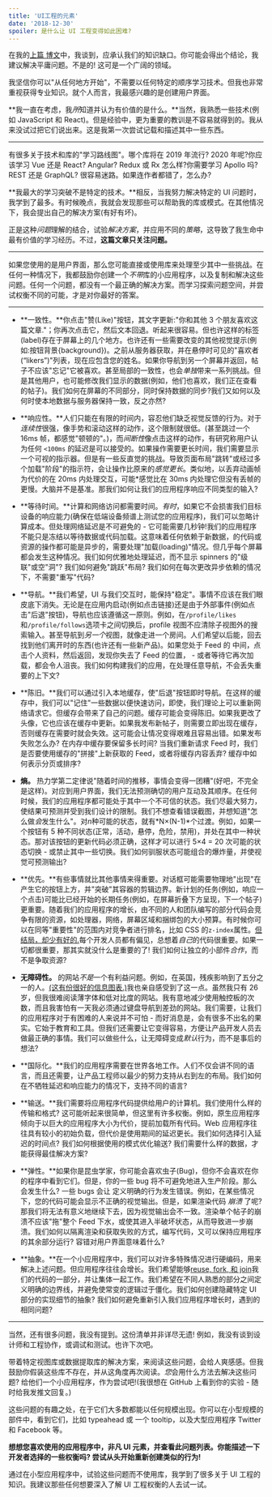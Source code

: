 ```yaml
---
title: 'UI工程的元素'
date: '2018-12-30'
spoiler: 是什么让 UI 工程变得如此困难?
---
```


在我的[上篇 博文](/things-i-dont-know-as-of-2018/)中，我谈到，应承认我们的知识缺口。你可能会得出个结论，我建议解决平庸问题。不是的! 这可是一个广阔的领域。

我坚信你可以"从任何地方开始"，不需要以任何特定的顺序学习技术。但我也非常重视获得专业知识。就个人而言，我最感兴趣的是创建用户界面。

**我一直在考虑，我*所*知道并认为有价值的是什么。**当然，我熟悉一些技术(例如 JavaScript 和 React)。但是经验中，更为重要的教训是不容易就得到的。我从来没试过把它们说出来。这是我第一次尝试记载和描述其中一些东西。

---

有很多关于技术和库的"学习路线图"。哪个库将在 2019 年流行? 2020 年呢?你应该学习 Vue 还是 React? Angular? Redux 或 Rx 怎么样?你需要学习 Apollo 吗?REST 还是 GraphQL? 很容易迷路。如果连作者都错了，怎么办?

**我最大的学习突破不是特定的技术。**相反，当我努力解决特定的 UI 问题时，我学到了最多。有时候晚点，我就会发现那些可以帮助我的库或模式。在其他情况下，我会提出自己的解决方案(有好有坏)。

正是这种*问题*理解的结合，试验*解决方案*，并应用不同的*策略*，这导致了我生命中最有价值的学习经历。不过，**这篇文章只关注问题。**

---

如果您使用的是用户界面，那么您可能直接或使用库来处理至少其中一些挑战。在任何一种情况下，我都鼓励你创建一个*不带*库的小应用程序，以及复制和解决这些问题。任何一个问题，都没有一个最正确的解决方案。而学习探索问题空间，并尝试权衡不同的可能，才是对你最好的答案。

---

- **一致性。**你点击"赞(Like)"按钮，其文字更新:"你和其他 3 个朋友喜欢这篇文章."；你再次点击它，然后文本回退。听起来很容易。但也许这样的标签(label)存在于屏幕上的几个地方。也许还有一些需要改变的其他视觉提示(例如:按钮背景{background})。之前从服务器获取，并在悬停时可见的"喜欢者(“likers”)"列表，现在应包含您的姓名。如果你导航到另一个屏幕并返回，帖子不应该"忘记"它被喜欢。甚至局部的一致性，也会*单独*带来一系列挑战。但是其他用户，也可能修改我们显示的数据(例如，他们也喜欢，我们正在查看的帖子)。我们如何在屏幕的不同部分，同时保持数据的同步?我们又如何以及何时使本地数据与服务器保持一致，反之亦然?

- **响应性。**人们只能在有限的时间内，容忍他们缺乏视觉反馈的行为。对于*连续性*很强，像手势和滚动这样的动作，这个限制就很低。(甚至跳过一个 16ms 帧，都感觉"顿顿的"。)，而*间断性*像点击这样的动作，有研究称用户认为任何 `<100ms` 的延迟是可以接受的。如果操作需要更长时间，我们需要显示一个可视的指示器。但是有一些反直觉的挑战。导致页面布局"跳转"或经过多个加载"阶段"的指示符，会让操作比原来的*感觉更长*。类似地，以丢弃动画帧为代价的在 20ms 内处理交互，可能\*感觉比在 30ms 内处理它但没有丢帧的更慢。大脑并不是基准。那我们如何让我们的应用程序响应不同类型的输入?

* **等待时间。**计算和网络访问都需要时间。_有时_，如果它不会损害我们目标设备的响应能力(确保在低端设备频谱上测试您的应用程序)，我们可以忽略计算成本。但处理网络延迟是不可避免的 - 它可能需要几秒钟!我们的应用程序不能只是冻结以等待数据或代码加载。这意味着任何依赖于新数据，的代码或资源的操作都可能是异步的，需要处理"加载(loading)"情况。但几乎每个屏幕都会发生这种情况。我们如何优雅地处理延迟，而不显示 spinners 的"级联"或空"洞"? 我们如何避免"跳跃"布局? 我们如何在每次更改异步依赖的情况下，不需要"重写"代码?

* **导航。**我们希望，UI 与我们交互时，能保持"稳定"。事情不应该在我们眼皮底下消失。无论是在应用内启动(例如点击链接)还是由于外部事件(例如点击"后退"按钮)，导航也应该遵循这一原则。例如，在`/profile/likes`和`/profile/follows`选项卡之间切换后，profile 视图不应清除子视图外的搜索输入。甚至导航到*另一个*视图，就像走进一个房间。人们希望以后能，回去找到他们离开时的东西(也许还有一些新产品)。如果您处于 Feed 的 中间，点击个人资料，然后返回，发现你失去了 Feed 的位置， - 或者等待它再次加载，都会令人沮丧。我们如何构建我们的应用，在处理任意导航，不会丢失重要的上下文?

* **陈旧。**我们可以通过引入本地缓存，使"后退"按钮即时导航。在这样的缓存中，我们可以"记住"一些数据以便快速访问，即使，我们理论上可以重新网络请求它。但缓存会带来了自己的问题。缓存可能会变得陈旧。如果我更改了头像，它也应该在缓存中更新。如果我发布新帖子，则需要立即出现在缓存，否则缓存在需要时就会失效。这可能会让情况变得艰难且容易出错。如果发布失败怎么办? 在内存中缓存要保留多长时间? 当我们重新请求 Feed 时，我们是否要使用缓存的"拼接"上新获取的 Feed，或者将缓存内容丢弃? 缓存中如何表示分页或排序?

* **熵。** 热力学第二定律说"随着时间的推移，事情会变得一团糟"(好吧，不完全是这样)。对应到用户界面，我们无法预测确切的用户互动及其顺序。在任何时候，我们的应用程序都可能处于其中一个不可信的状态。我们尽最大努力，使结果可预测并受到我们设计的限制。我们不想查看错误截图，并想知道"怎么做*会*发生什么"。对*n*种可能的状态，就有*N×(N-1)*个过渡。例如，如果一个按钮有 5 种不同状态(正常，活动，悬停，危险，禁用)，并处在其中一种状态。那对该按钮的更新代码必须正确，这样才可以进行 5×4 = 20 次可能的状态切换 - 或禁止其中一些切换。我们如何驯服状态可能组合的爆炸量，并使视觉可预测输出?

* **优先。**有些事情就比其他事情来得重要。对话框可能需要物理地"出现"在产生它的按钮上方，并"突破"其容器的剪辑边界。新计划的任务(例如，响应一个点击)可能比已经开始的长期任务(例如，在屏幕折叠下方呈现，下一个帖子)更重要。随着我们的应用程序的增长，由不同的人和团队编写的部分代码会竞争有限的资源，如处理器，网络，屏幕区域和捆绑包的大小预算。有时候你可以在同等"重要性"的范围内对竞争者进行排名，比如 CSS 的`z-index`属性。[但结局，却少有好的.](https://blogs.msdn.microsoft.com/oldnewthing/20050607-00/?p=35413)每个开发人员都有偏见，总想着*自己*的代码很重要。如果一切都很重要，那其实就没什么是重要的了! 我们如何让独立的小部件*合作*，而不是争取资源?

* **无障碍性。** 的网站*不是*一个有利益问题。例如，在英国，残疾影响到了五分之一的人。[(这有份很好的信息图表.)](https://www.abrightclearweb.com/web-accessibility-in-the-uk/)我也亲自感受到了这一点。虽然我只有 26 岁，但我很难阅读薄字体和低对比度的网站。我有意地减少使用触控板的次数，而且我害怕有一天我必须通过键盘导航到差劲的网站。我们需要，让我们的应用程序对于有困难的人来说并不可怕 - 而好消息是，会有很多不出名的果实。它始于教育和工具。但我们还需要让它变得容易，方便让产品开发人员去做最正确的事情。我们可以做些什么，让无障碍变成*默认*行为，而不是事后的想法?

- **国际化。**我们的应用程序需要在世界各地工作。人们不仅会讲不同的语言，而且还需要，让产品工程师以最少的努力支持从右到左的布局。我们如何在不牺牲延迟和响应能力的情况下，支持不同的语言?

- **输送。**我们需要将应用程序代码提供给用户的计算机。我们使用什么样的传输和格式? 这可能听起来很简单，但这里有许多权衡。例如，原生应用程序倾向于以巨大的应用程序大小为代价，提前加载所有代码。Web 应用程序往往具有较小的初始负载，但代价是使用期间的延迟更长。我们如何选择引入延迟的时间点? 我们如何根据使用的模式优化输送? 我们需要什么样的数据，才能获得最佳解决方案?

- **弹性。**如果你是昆虫学家，你可能会喜欢虫子(Bug)，但你不会喜欢在你的程序中看到它们。但是，你的一些 bug 将不可避免地进入生产阶段。那么会发生什么? 一些 bugs 会让 定义明确的行为发生错误。例如，在某些情况下，您的代码可能会显示不正确的视觉输出。但是，如果渲染代码 _崩溃_ 了呢? 那我们将无法有意义地继续下去，因为视觉输出会不一致。渲染单个帖子的崩溃不应该"拖"整个 Feed 下水，或使其进入半破坏状态，从而导致进一步崩溃。我们如何以隔离渲染和获取失败的方式，编写代码，又可以保持应用程序的其余部分运行? 容错对用户界面意味着什么?

- **抽象。**在一个小应用程序中，我们可以对许多特殊情况进行硬编码，用来解决上述问题。但应用程序往往会增长。我们希望能够[reuse, fork, 和 join](/optimized-for-change/)我们的代码的一部分，并让集体一起工作。我们希望在不同人熟悉的部分之间定义明确的边界线，并避免使常变的逻辑过于僵化。我们如何创建隐藏特定 UI 部分的实现细节的抽象? 我们如何避免重新引入我们应用程序增长时，遇到的相同问题?

---

当然，还有很多问题，我没有提到。这份清单并非详尽无遗! 例如，我没有谈到设计师和工程协作，或调试和测试。也许下次吧。

带着特定视图库或数据提取库的解决方案，来阅读这些问题，会给人爽感感。但我鼓励你假装这些库不存在，并从这角度再次阅读。*您*会用什么方法去解决这些问题? 给他们一个小应用程序，作为尝试吧!(我很想在 GitHub 上看到你的实验 - 随时给我发推文回复。)

这些问题的有趣之处，在于它们大多数都能以任何规模出现。你可以在小型规模的部件中，看到它们，比如 typeahead 或 一个 tooltip，以及大型应用程序 Twitter 和 Facebook 等。

**想想您喜欢使用的应用程序中，非凡 UI 元素，并查看此问题列表。你能描述一下开发者选择的一些权衡吗? 尝试从头开始重新创建类似的行为!**

通过在小型应用程序中，试验这些问题而不使用库，我学到了很多关于 UI 工程的知识。我建议那些任何想要深入了解 UI 工程权衡的人去试一试。
